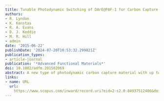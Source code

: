 ```yaml
---
title: Tunable Photodynamic Switching of DArE@PAF-1 for Carbon Capture
authors:
- R. Lyndon
- K. Konstas
- R. A. Evans
- D. J. Keddie
- M. R. Hill
- admin
date: '2015-06-22'
publishDate: '2024-07-20T10:53:32.299821Z'
publication_types:
- article-journal
publication: '*Advanced Functional Materials*'
doi: 10.1002/adfm.201502069
abstract: A new type of photodynamic carbon capture material with up to 26 wt% CO2 desorption capacity is synthesized via incorporation of diarylethene (DArE) as guest molecules in porous aromatic framework-1 (PAF-1). In these host–guest complexes, the carboxylic acid groups featured in DArE allow multiple noncovalent interactions to exist. DArE loadings ranging from 1 to 50 wt% are incorporated in PAF-1 and the complexes characterized by UV–vis spectroscopy, FT-IR spectroscopy, CO2, and N2 adsorption. Successful inclusion of DArE in PAF-1 is indicated by the reduction of pore size distributions and an optimum loading of 5 wt% is determined by comparing the percentage photo­response and CO2 uptake capacity at 1 bar. Mechanistic studies suggest that photoswitching modulates the binding affinity between DArE and CO2 toward the host, triggering carbon capture and release. This is the first known example of photodynamic carbon capture and release in a PAF.
links:
- name: URL
  url: 
    https://www.scopus.com/inward/record.uri?eid=2-s2.0-84937512486&doi=10.1002%2fadfm.201502069&partnerID=40&md5=ad2e718e9434d9a91b3f5470b2c771b6
---
```

